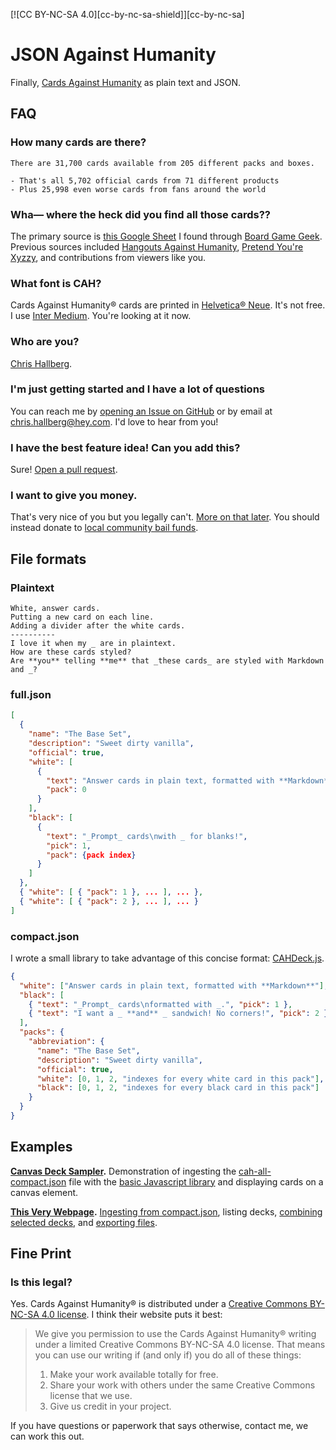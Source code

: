 [![CC BY-NC-SA 4.0][cc-by-nc-sa-shield]][cc-by-nc-sa]

# JSON Against Humanity

Finally, [Cards Against Humanity](https://cardsagainsthumanity.com/) as plain text and JSON.

## FAQ

### How many cards are there?

    There are 31,700 cards available from 205 different packs and boxes.

    - That's all 5,702 official cards from 71 different products
    - Plus 25,998 even worse cards from fans around the world

### Wha— where the heck did you find all those cards??

The primary source is [this Google Sheet](https://docs.google.com/spreadsheet/ccc?key=0Ajv9fdKngBJ_dHFvZjBzZDBjTE16T3JwNC0tRlp6Wnc&usp=sharing#gid=55) I found through [Board Game Geek](https://boardgamegeek.com/). Previous sources included [Hangouts Against Humanity](https://github.com/samurailink3/hangouts-against-humanity), [Pretend You're Xyzzy](http://pyx-3.pretendyoure.xyz/zy/viewcards.jsp), and contributions from viewers like you.

### What font is CAH?

Cards Against Humanity® cards are printed in [Helvetica® Neue](https://www.myfonts.com/fonts/linotype/neue-helvetica/). It's not free. I use [Inter Medium](https://rsms.me/inter/). You're looking at it now.

### Who are you?

[Chris Hallberg](https://crhallberg.com).

### I'm just getting started and I have a lot of questions

You can reach me by [opening an Issue on GitHub](https://github.com/crhallberg/json-against-humanity/issues) or by email at chris.hallberg@hey.com. I'd love to hear from you!

### I have the best feature idea! Can you add this?

Sure! [Open a pull request](https://github.com/crhallberg/json-against-humanity/blob/latest/CONTRIBUTING.md).

### I want to give you money.

That's very nice of you but you legally can't. [More on that later](#fine-print). You should instead donate to [local community bail funds](https://secure.actblue.com/donate/bail_funds_george_floyd).

## File formats

### Plaintext

```
White, answer cards.
Putting a new card on each line.
Adding a divider after the white cards.
----------
I love it when my _ are in plaintext.
How are these cards styled?
Are **you** telling **me** that _these cards_ are styled with Markdown and _?
```

### full.json

```json
[
  {
    "name": "The Base Set",
    "description": "Sweet dirty vanilla",
    "official": true,
    "white": [
      {
        "text": "Answer cards in plain text, formatted with **Markdown**",
        "pack": 0
      }
    ],
    "black": [
      {
        "text": "_Prompt_ cards\nwith _ for blanks!",
        "pick": 1,
        "pack": {pack index}
      }
    ]
  },
  { "white": [ { "pack": 1 }, ... ], ... },
  { "white": [ { "pack": 2 }, ... ], ... }
]
```

### compact.json

I wrote a small library to take advantage of this concise format: [CAHDeck.js](https://github.com/crhallberg/json-against-humanity/blob/latest/web/CAHDeck.js).

```json
{
  "white": ["Answer cards in plain text, formatted with **Markdown**"],
  "black": [
    { "text": "_Prompt_ cards\nformatted with _.", "pick": 1 },
    { "text": "I want a _ **and** _ sandwich! No corners!", "pick": 2 }
  ],
  "packs": {
    "abbreviation": {
      "name": "The Base Set",
      "description": "Sweet dirty vanilla",
      "official": true,
      "white": [0, 1, 2, "indexes for every white card in this pack"],
      "black": [0, 1, 2, "indexes for every black card in this pack"]
    }
  }
}
```

## Examples

**[Canvas Deck Sampler](./examples/canvas).** Demonstration of ingesting the [cah-all-compact.json](https://github.com/crhallberg/json-against-humanity/blob/latest/cah-all-compact.json) file with the [basic Javascript library](https://github.com/crhallberg/json-against-humanity/blob/latest/web/CAHDeck.js) and displaying cards on a canvas element.

**[This Very Webpage](https://github.com/crhallberg/json-against-humanity/tree/latest/web).** [Ingesting from compact.json](https://github.com/crhallberg/json-against-humanity/blob/latest/web/site.js#L249-L253), listing decks, [combining selected decks](https://github.com/crhallberg/json-against-humanity/blob/latest/web/site.js#L178-L182), and [exporting files](https://github.com/crhallberg/json-against-humanity/blob/latest/web/site.js#L163-L174).

## Fine Print

### Is this legal?

Yes. Cards Against Humanity® is distributed under a [Creative Commons BY-NC-SA 4.0 license](https://creativecommons.org/licenses/by-nc-sa/4.0/). I think their website puts it best:

> We give you permission to use the Cards Against Humanity® writing under a limited Creative Commons BY-NC-SA 4.0 license. That means you can use our writing if (and only if) you do all of these things:
>
> 1.  Make your work available totally for free.
> 2.  Share your work with others under the same Creative Commons license that we use.
> 3.  Give us credit in your project.

If you have questions or paperwork that says otherwise, contact me, we can work this out.
